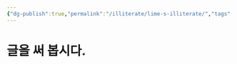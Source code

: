 ```yaml
---
{"dg-publish":true,"permalink":"/illiterate/lime-s-illiterate/","tags":["illiterate","gardenEntry"],"noteIcon":"","created":"2025-02-07 12:17","updated":"2025-02-11 01:18"}
---
```


# 글을 써 봅시다.